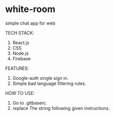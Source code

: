 # white-room
simple chat app for web

TECH STACK:
1. React.js
2. CSS
3. Node.js
4. Firebase

FEATURES:
1. Google-auth single sign in.
2. Simple bad language filtering rules.

HOW TO USE:
1. Go to .gitbaserc.
2. replace The string following given instructions.
